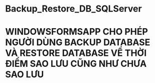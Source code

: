# Backup_Restore_DB_SQLServer
# WINDOWSFORMSAPP CHO PHÉP NGƯỜI DÙNG BACKUP DATABASE VÀ RESTORE DATABASE VỀ THỜI ĐIỂM SAO LƯU CŨNG NHƯ CHƯA SAO LƯU
